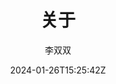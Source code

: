 ---
title: "关于"
date: 2024-01-26T15:25:42Z
draft: false
author: 李双双
tags:
image: /images/profile.png
description:
toc:
---
